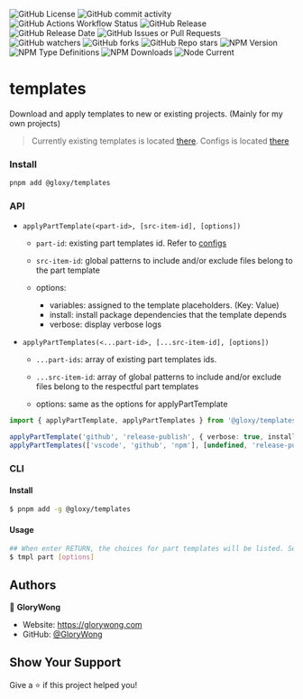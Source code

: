 ![GitHub License](https://img.shields.io/github/license/GloryWong/templates)
![GitHub commit activity](https://img.shields.io/github/commit-activity/w/GloryWong/templates)
![GitHub Actions Workflow Status](https://img.shields.io/github/actions/workflow/status/GloryWong/templates/release.yml)
![GitHub Release](https://img.shields.io/github/v/release/GloryWong/templates)
![GitHub Release Date](https://img.shields.io/github/release-date/GloryWong/templates)
![GitHub Issues or Pull Requests](https://img.shields.io/github/issues/GloryWong/templates)
![GitHub watchers](https://img.shields.io/github/watchers/GloryWong/templates)
![GitHub forks](https://img.shields.io/github/forks/GloryWong/templates)
![GitHub Repo stars](https://img.shields.io/github/stars/GloryWong/templates)
![NPM Version](https://img.shields.io/npm/v/%40gloxy%2Ftemplates)
![NPM Type Definitions](https://img.shields.io/npm/types/%40gloxy%2Ftemplates)
![NPM Downloads](https://img.shields.io/npm/dw/%40gloxy%2Ftemplates)
![Node Current](https://img.shields.io/node/v/%40gloxy%2Ftemplates)

# templates

Download and apply templates to new or existing projects. (Mainly for my own projects)

> Currently existing templates is located [there][1]. Configs is located [there][2]

### Install

```bash
pnpm add @gloxy/templates
```
### API

* `applyPartTemplate(<part-id>, [src-item-id], [options])`

  * `part-id`: existing part templates id. Refer to [configs][2]

  * `src-item-id`: global patterns to include and/or exclude files belong to the part template

  * options:
    * variables: assigned to the template placeholders. (Key: Value)
    * install: install package dependencies that the template depends
    * verbose: display verbose logs

* `applyPartTemplates(<...part-id>, [...src-item-id], [options])`

  * `...part-ids`: array of existing part templates ids.

  * `...src-item-id`: array of global patterns to include and/or exclude files belong to the respectful part templates

  * options: same as the options for applyPartTemplate

```typescript
import { applyPartTemplate, applyPartTemplates } from '@gloxy/templates'

applyPartTemplate('github', 'release-publish', { verbose: true, install: true })
applyPartTemplates(['vscode', 'github', 'npm'], [undefined, 'release-publish', undefined], { verbose: true, install: true })
```

### CLI

#### Install

```bash
$ pnpm add -g @gloxy/templates
```

#### Usage

```bash
## When enter RETURN, the choices for part templates will be listed. Select one or more to continue. See help for details: `tmpl part --help`
$ tmpl part [options]
```

## Authors

👤 **GloryWong**

* Website: https://glorywong.com
* GitHub: [@GloryWong](https://github.com/GloryWong)

## Show Your Support

Give a ⭐️ if this project helped you!

[1]: <parts> 'Part templates'
[2]: <src/part-configs/configs.ts> 'Part template configs'
